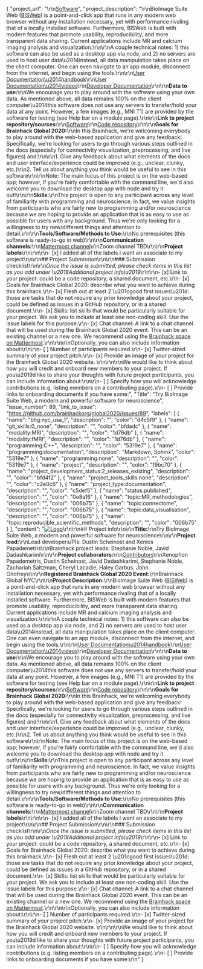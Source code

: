 {
  "project_url": "\r\n[Software](https://bioimagesuiteweb.github.io/webapp/)",
  "project_description": "\r\nBioImage Suite Web ([BISWeb](https://bioimagesuiteweb.github.io/webapp/)) is a point-and-click app that runs in any modern web browser without any installation necessary, yet with performance rivaling that of a locally installed software. Furthermore, BISWeb is built with modern features that promote usability, reproducibility, and more transparent data sharing. Current applications include MR and calcium imaging analysis and visualization.\r\n\r\nA couple technical notes: 1) this software can also be used as a desktop app via node, and 2) no servers are used to host user data\u2014instead, all data manipulation takes place on the client computer. One can even navigate to an app module, disconnect from the internet, and begin using the tools.\r\n\r\n[User Documentation\u2014handbook](https://bioimagesuiteweb.github.io/bisweb-manual/)\r\n[User Documentation\u2014videos](https://www.youtube.com/channel/UCizfR_ryJ0E-2uZspjwYtwg)\r\n[Developer Documentation](https://github.com/bioimagesuiteweb/bisweb/blob/master/docs/README.md)\r\n\r\n**Data to use:**\r\nWe encourage you to play around with the software using your own data. As mentioned above, all data remains 100% on the client computer\u2014this software does not use any servers to transfer/hold your data at any point. However, a few images (e.g., MNI T1) are provided by the software for testing (see Help bar on a module page).\r\n\r\n**Link to project repository/sources:**\r\n[Software](https://bioimagesuiteweb.github.io/webapp/)\r\n[Code repository](https://github.com/bioimagesuiteweb/bisweb)\r\n\r\n**Goals for Brainhack Global 2020:**\r\nIn this Brainhack, we're welcoming everybody to play around with the web-based application and give any feedback! Specifically, we're looking for users to go through various steps outlined in the docs (especially for connectivity visualization, preprocessing, and live figures) and:\r\n\r\n1. Give any feedback about what elements of the docs and user interface/experience could be improved (e.g., unclear, clunky, etc.)\r\n2. Tell us about anything you think would be useful to see in this software\r\n\r\nNote: The main focus of this project is on the web-based app; however, if you're fairly comfortable with the command line, we'd also welcome you to download the desktop app with node and try it out!\r\n\r\n**Skills:**\r\nThis project is open to any participant across any level of familiarity with programming and neuroscience. In fact, we value insights from participants who are fairly new to programming and/or neuroscience because we are hoping to provide an application that is as easy to use as possible for users with any background. Thus we're only looking for a willingness to try new/different things and attention to detail.\r\n\r\n**Tools/Software/Methods to Use:**\r\nNo prerequisites (this software is ready-to-go in web)\r\n\r\n**Communication channels:**\r\n[Mattermost channel](https://mattermost.brainhack.org/brainhack/channels/bisweb-discussion)\r\nZoom channel TBD\r\n\r\n**Project labels**\r\n<!-- Please prepend a hashtag (#) to all of the labels that fit your project, then tick the box below to state you did so (either by adding an 'x' between square brackets or by ticking it after submission). Please make sure that you stick by the labels listed for each topic below, rather than adding any new one, for further actions to work properly on the issue labels.\r\n\r\nNow the real list (please indicate all of the labels you'd like to add to your project):\r\n\r\n- Type of project:\r\ncoding_methods, data_management, #documentation, method_development,\r\npipeline_development, tutorial_recording, visualization\r\n\r\n- Project development status:\r\n0_concept_no_content, 1_basic structure, #2_releases_existing\r\n\r\n- Topic of the projet:\r\nBayesian_approaches, causality, #connectome, #data_visualisation, deep_learning,\r\ndiffusion, diversity_inclusivity_equality, EEG_EventRelatedResponseModelling,\r\nEEG_source_modelling, Granger_causality, hypothesis_testing, ICA, information_theory,\r\nmachine_learning, #MR_methodologies, neural_decoding, neural_encoding, neural_networks,\r\nPCA, physiology, reinforcement_learning, #reproducible_scientific_methods, single_neuron_models,\r\nstatistical_modelling, systems_neuroscience, tractography\r\n\r\n- Tools used in the project:\r\nAFNI, ANTs, BIDS, Brainstorm, CPAC, Datalad, DIPY, FieldTrip, fMRIPrep, Freesurfer,\r\nFSL, Jupyter, MNE, MRtrix, Nipype, NWB, SPM\r\n\r\n- Tools skill level required to enter the project (more than one possible):\r\ncomfortable, expert, familiar, #no_skills_required\r\n\r\n- Programming language used in the project:\r\n#no_programming_involved, #C++, containerization, #documentation, Java, Julia, Matlab,\r\nPython, R, shell_scripting, Unix_command_line, Web, workflows\r\n\r\n- Modalities involved in the project (if any):\r\nbehavioral, DWI, ECG, ECOG, EEG, eye_tracking, #fMRI, fNIRS, MEG, #MRI, PET, TDCS, TMS\r\n\r\n- Git skills reuired to enter the project (more than one possible):\r\n#0_no_git_skills, 1_commit_push, 2_branches_PRs, 3_continuous_integration\r\n-->\r\n\r\n- [x] I added all of the labels I want an associate to my project\r\n\r\n## Project Submission\r\n\r\n### Submission checklist\r\n\r\n*Once the issue is submitted, please check items in this list as you add under \u2018Additional project info\u2019*\r\n\r\n- [x] Link to your project: could be a code repository, a shared document, etc.\r\n- [x] Goals for Brainhack Global 2020: describe what you want to achieve during this brainhack.\r\n- [x] Flesh out at least 2 \u201cgood first issues\u201d: those are tasks that do not require any prior knowledge about your project, could be defined as issues in a GitHub repository, or in a shared document.\r\n- [x] Skills: list skills that would be particularly suitable for your project. We ask you to include at least one non-coding skill. Use the issue labels for this purpose.\r\n- [x] Chat channel: A link to a chat channel that will be used during the Brainhack Global 2020 event. This can be an existing channel or a new one. We recommend using the [Brainhack space on Mattermost](https://mattermost.brainhack.org/).\r\n<!-- [ ] Video channel: A link to a video channel that will be used during the Brainhack Global 2020 Brainhack. This can be an existing channel or a new one. For instance a [Jitsi meet room](https://meet.jit.si/). **Please, do not make the video channel public in here**: post a message in your chat channel and pin it so that it remains private, you do not get undesired content, and contributors can still have access to it..-->\r\n\r\nOptionally, you can also include information about:\r\n\r\n- [ ] Number of participants required.\r\n- [x] Twitter-sized summary of your project pitch.\r\n- [x] Provide an image of your project for the Brainhack Global 2020 website. \r\n<!-- You can put an image anywhere in this issue and it will be used to build your project page on the website. -->\r\n\r\nWe would like to think about how you will credit and onboard new members to your project. If you\u2019d like to share your thoughts with future project participants, you can include information about:\r\n\r\n- [ ] Specify how you will acknowledge contributions (e.g. listing members on a contributing page).\r\n- [ ] Provide links to onboarding documents if you have some:",
  "Title": "Try BioImage Suite Web, a modern and powerful software for neuroscience",
  "issue_number": 89,
  "link_to_issue": "https://github.com/brainhackorg/global2020/issues/89",
  "labels": [
    {
      "name": "bhg:nyc_usa_1",
      "description": "",
      "color": "d4c5f9"
    },
    {
      "name": "git_skills:0_none",
      "description": "",
      "color": "bfdadc"
    },
    {
      "name": "modality:MRI",
      "description": "",
      "color": "1d76db"
    },
    {
      "name": "modality:fMRI",
      "description": "",
      "color": "1d76db"
    },
    {
      "name": "programming:C++",
      "description": "",
      "color": "5319e7"
    },
    {
      "name": "programming:documentation",
      "description": "Markdown, Sphinx",
      "color": "5319e7"
    },
    {
      "name": "programming:none",
      "description": "",
      "color": "5319e7"
    },
    {
      "name": "project",
      "description": "",
      "color": "f9bc70"
    },
    {
      "name": "project_development_status:2_releases_existing",
      "description": "",
      "color": "bfd4f2"
    },
    {
      "name": "project_tools_skills:none",
      "description": "",
      "color": "c2e0c6"
    },
    {
      "name": "project_type:documentation",
      "description": "",
      "color": "c5def5"
    },
    {
      "name": "status:published",
      "description": "",
      "color": "0e8a16"
    },
    {
      "name": "topic:MR_methodologies",
      "description": "",
      "color": "006b75"
    },
    {
      "name": "topic:connectome",
      "description": "",
      "color": "006b75"
    },
    {
      "name": "topic:data_visualisation",
      "description": "",
      "color": "006b75"
    },
    {
      "name": "topic:reproducible_scientific_methods",
      "description": "",
      "color": "006b75"
    }
  ],
  "content": "[![Logo](https://github.com/bioimagesuiteweb/bisweb/blob/master/web/images/bisweb_newlogo_white_small.png?raw=true)](https://bioimagesuiteweb.github.io/webapp/)\r\n\r\n## Project info\r\n\r\n**Title:**\r\nTry BioImage Suite Web, a modern and powerful software for neuroscience\r\n\r\n**Project lead:**\r\nLead developers/PIs: Dustin Scheinost and Xenios Papademetris\r\nBrainhack project leads: Stephanie Noble, Javid Dadashkarimi\r\n\r\n**Project collaborators:**\r\n[Contributors](https://github.com/bioimagesuiteweb/bisweb/graphs/contributors)\r\nXenophon Papademetris, Dustin Scheinost, Javid Dadashkarimi, Stephanie Noble, Zachariah Saltzman, Cheryl Lacadie, Haley Garbus, John Onofrey\r\n\r\n**Registered Brainhack Global 2020 Event:**\r\nBrainhack Global NYC\r\n\r\n**Project Description:**\r\nBioImage Suite Web ([BISWeb](https://bioimagesuiteweb.github.io/webapp/)) is a point-and-click app that runs in any modern web browser without any installation necessary, yet with performance rivaling that of a locally installed software. Furthermore, BISWeb is built with modern features that promote usability, reproducibility, and more transparent data sharing. Current applications include MR and calcium imaging analysis and visualization.\r\n\r\nA couple technical notes: 1) this software can also be used as a desktop app via node, and 2) no servers are used to host user data\u2014instead, all data manipulation takes place on the client computer. One can even navigate to an app module, disconnect from the internet, and begin using the tools.\r\n\r\n[User Documentation\u2014handbook](https://bioimagesuiteweb.github.io/bisweb-manual/)\r\n[User Documentation\u2014videos](https://www.youtube.com/channel/UCizfR_ryJ0E-2uZspjwYtwg)\r\n[Developer Documentation](https://github.com/bioimagesuiteweb/bisweb/blob/master/docs/README.md)\r\n\r\n**Data to use:**\r\nWe encourage you to play around with the software using your own data. As mentioned above, all data remains 100% on the client computer\u2014this software does not use any servers to transfer/hold your data at any point. However, a few images (e.g., MNI T1) are provided by the software for testing (see Help bar on a module page).\r\n\r\n**Link to project repository/sources:**\r\n[Software](https://bioimagesuiteweb.github.io/webapp/)\r\n[Code repository](https://github.com/bioimagesuiteweb/bisweb)\r\n\r\n**Goals for Brainhack Global 2020:**\r\nIn this Brainhack, we're welcoming everybody to play around with the web-based application and give any feedback! Specifically, we're looking for users to go through various steps outlined in the docs (especially for connectivity visualization, preprocessing, and live figures) and:\r\n\r\n1. Give any feedback about what elements of the docs and user interface/experience could be improved (e.g., unclear, clunky, etc.)\r\n2. Tell us about anything you think would be useful to see in this software\r\n\r\nNote: The main focus of this project is on the web-based app; however, if you're fairly comfortable with the command line, we'd also welcome you to download the desktop app with node and try it out!\r\n\r\n**Skills:**\r\nThis project is open to any participant across any level of familiarity with programming and neuroscience. In fact, we value insights from participants who are fairly new to programming and/or neuroscience because we are hoping to provide an application that is as easy to use as possible for users with any background. Thus we're only looking for a willingness to try new/different things and attention to detail.\r\n\r\n**Tools/Software/Methods to Use:**\r\nNo prerequisites (this software is ready-to-go in web)\r\n\r\n**Communication channels:**\r\n[Mattermost channel](https://mattermost.brainhack.org/brainhack/channels/bisweb-discussion)\r\nZoom channel TBD\r\n\r\n**Project labels**\r\n<!-- Please prepend a hashtag (#) to all of the labels that fit your project, then tick the box below to state you did so (either by adding an 'x' between square brackets or by ticking it after submission). Please make sure that you stick by the labels listed for each topic below, rather than adding any new one, for further actions to work properly on the issue labels.\r\n\r\nNow the real list (please indicate all of the labels you'd like to add to your project):\r\n\r\n- Type of project:\r\ncoding_methods, data_management, #documentation, method_development,\r\npipeline_development, tutorial_recording, visualization\r\n\r\n- Project development status:\r\n0_concept_no_content, 1_basic structure, #2_releases_existing\r\n\r\n- Topic of the projet:\r\nBayesian_approaches, causality, #connectome, #data_visualisation, deep_learning,\r\ndiffusion, diversity_inclusivity_equality, EEG_EventRelatedResponseModelling,\r\nEEG_source_modelling, Granger_causality, hypothesis_testing, ICA, information_theory,\r\nmachine_learning, #MR_methodologies, neural_decoding, neural_encoding, neural_networks,\r\nPCA, physiology, reinforcement_learning, #reproducible_scientific_methods, single_neuron_models,\r\nstatistical_modelling, systems_neuroscience, tractography\r\n\r\n- Tools used in the project:\r\nAFNI, ANTs, BIDS, Brainstorm, CPAC, Datalad, DIPY, FieldTrip, fMRIPrep, Freesurfer,\r\nFSL, Jupyter, MNE, MRtrix, Nipype, NWB, SPM\r\n\r\n- Tools skill level required to enter the project (more than one possible):\r\ncomfortable, expert, familiar, #no_skills_required\r\n\r\n- Programming language used in the project:\r\n#no_programming_involved, #C++, containerization, #documentation, Java, Julia, Matlab,\r\nPython, R, shell_scripting, Unix_command_line, Web, workflows\r\n\r\n- Modalities involved in the project (if any):\r\nbehavioral, DWI, ECG, ECOG, EEG, eye_tracking, #fMRI, fNIRS, MEG, #MRI, PET, TDCS, TMS\r\n\r\n- Git skills reuired to enter the project (more than one possible):\r\n#0_no_git_skills, 1_commit_push, 2_branches_PRs, 3_continuous_integration\r\n-->\r\n\r\n- [x] I added all of the labels I want an associate to my project\r\n\r\n## Project Submission\r\n\r\n### Submission checklist\r\n\r\n*Once the issue is submitted, please check items in this list as you add under \u2018Additional project info\u2019*\r\n\r\n- [x] Link to your project: could be a code repository, a shared document, etc.\r\n- [x] Goals for Brainhack Global 2020: describe what you want to achieve during this brainhack.\r\n- [x] Flesh out at least 2 \u201cgood first issues\u201d: those are tasks that do not require any prior knowledge about your project, could be defined as issues in a GitHub repository, or in a shared document.\r\n- [x] Skills: list skills that would be particularly suitable for your project. We ask you to include at least one non-coding skill. Use the issue labels for this purpose.\r\n- [x] Chat channel: A link to a chat channel that will be used during the Brainhack Global 2020 event. This can be an existing channel or a new one. We recommend using the [Brainhack space on Mattermost](https://mattermost.brainhack.org/).\r\n<!-- [ ] Video channel: A link to a video channel that will be used during the Brainhack Global 2020 Brainhack. This can be an existing channel or a new one. For instance a [Jitsi meet room](https://meet.jit.si/). **Please, do not make the video channel public in here**: post a message in your chat channel and pin it so that it remains private, you do not get undesired content, and contributors can still have access to it..-->\r\n\r\nOptionally, you can also include information about:\r\n\r\n- [ ] Number of participants required.\r\n- [x] Twitter-sized summary of your project pitch.\r\n- [x] Provide an image of your project for the Brainhack Global 2020 website. \r\n<!-- You can put an image anywhere in this issue and it will be used to build your project page on the website. -->\r\n\r\nWe would like to think about how you will credit and onboard new members to your project. If you\u2019d like to share your thoughts with future project participants, you can include information about:\r\n\r\n- [ ] Specify how you will acknowledge contributions (e.g. listing members on a contributing page).\r\n- [ ] Provide links to onboarding documents if you have some:\r\n"
}